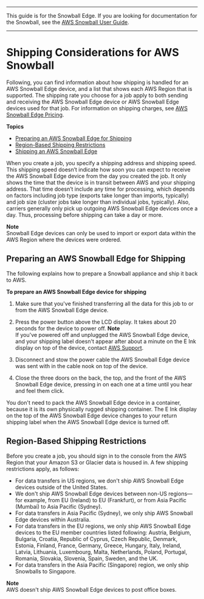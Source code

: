 --------

This guide is for the Snowball Edge\. If you are looking for documentation for the Snowball, see the [AWS Snowball User Guide](https://docs.aws.amazon.com/snowball/latest/ug/whatissnowball.html)\.

--------

# Shipping Considerations for AWS Snowball<a name="shipping"></a>

Following, you can find information about how shipping is handled for an AWS Snowball Edge device, and a list that shows each AWS Region that is supported\. The shipping rate you choose for a job apply to both sending and receiving the AWS Snowball Edge device or AWS Snowball Edge devices used for that job\. For information on shipping charges, see [AWS Snowball Edge Pricing](http://aws.amazon.com/snowball-edge/pricing)\.

**Topics**
+ [Preparing an AWS Snowball Edge for Shipping](#device-shipping)
+ [Region\-Based Shipping Restrictions](#shipwithinregion)
+ [Shipping an AWS Snowball Edge](mailing-storage.md)

When you create a job, you specify a shipping address and shipping speed\. This shipping speed doesn’t indicate how soon you can expect to receive the AWS Snowball Edge device from the day you created the job\. It only shows the time that the device is in transit between AWS and your shipping address\. That time doesn’t include any time for processing, which depends on factors including job type \(exports take longer than imports, typically\) and job size \(cluster jobs take longer than individual jobs, typically\)\. Also, carriers generally only pick up outgoing AWS Snowball Edge devices once a day\. Thus, processing before shipping can take a day or more\.

**Note**  
Snowball Edge devices can only be used to import or export data within the AWS Region where the devices were ordered\.

## Preparing an AWS Snowball Edge for Shipping<a name="device-shipping"></a>

The following explains how to prepare a Snowball appliance and ship it back to AWS\.

**To prepare an AWS Snowball Edge device for shipping**

1. Make sure that you've finished transferring all the data for this job to or from the AWS Snowball Edge device\.

1. Press the power button above the LCD display\. It takes about 20 seconds for the device to power off\.
**Note**  
If you've powered off and unplugged the AWS Snowball Edge device, and your shipping label doesn't appear after about a minute on the E Ink display on top of the device, contact [AWS Support](https://aws.amazon.com/premiumsupport/)\.

1. Disconnect and stow the power cable the AWS Snowball Edge device was sent with in the cable nook on top of the device\.

1. Close the three doors on the back, the top, and the front of the AWS Snowball Edge device, pressing in on each one at a time until you hear and feel them click\.

You don't need to pack the AWS Snowball Edge device in a container, because it is its own physically rugged shipping container\. The E Ink display on the top of the AWS Snowball Edge device changes to your return shipping label when the AWS Snowball Edge device is turned off\.

## Region\-Based Shipping Restrictions<a name="shipwithinregion"></a>

Before you create a job, you should sign in to the console from the AWS Region that your Amazon S3 or Glacier data is housed in\. A few shipping restrictions apply, as follows:
+ For data transfers in US regions, we don't ship AWS Snowball Edge devices outside of the United States\.
+ We don't ship AWS Snowball Edge devices between non\-US regions—for example, from EU \(Ireland\) to EU \(Frankfurt\), or from Asia Pacific \(Mumbai\) to Asia Pacific \(Sydney\)\.
+ For data transfers in Asia Pacific \(Sydney\), we only ship AWS Snowball Edge devices within Australia\.
+ For data transfers in the EU regions, we only ship AWS Snowball Edge devices to the EU member countries listed following: Austria, Belgium, Bulgaria, Croatia, Republic of Cyprus, Czech Republic, Denmark, Estonia, Finland, France, Germany, Greece, Hungary, Italy, Ireland, Latvia, Lithuania, Luxembourg, Malta, Netherlands, Poland, Portugal, Romania, Slovakia, Slovenia, Spain, Sweden, and the UK\.
+ For data transfers in the Asia Pacific \(Singapore\) region, we only ship Snowballs to Singapore\.

**Note**  
AWS doesn't ship AWS Snowball Edge devices to post office boxes\.